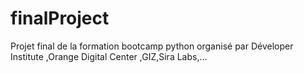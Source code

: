 # finalProject
Projet final de la formation bootcamp python organisé par Déveloper Institute ,Orange Digital Center ,GIZ,Sira Labs,...
